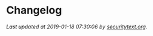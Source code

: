 # Changelog

_Last updated at 2019-01-18 07:30:06 by [securitytext.org](https://securitytext.org)._

